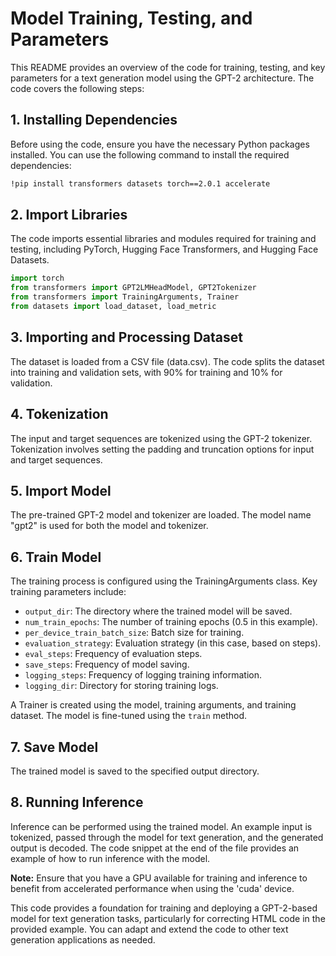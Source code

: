 # Model Training, Testing, and Parameters

This README provides an overview of the code for training, testing, and key parameters for a text generation model using the GPT-2 architecture. The code covers the following steps:

## 1. Installing Dependencies

Before using the code, ensure you have the necessary Python packages installed. You can use the following command to install the required dependencies:

```bash
!pip install transformers datasets torch==2.0.1 accelerate
```

## 2. Import Libraries

The code imports essential libraries and modules required for training and testing, including PyTorch, Hugging Face Transformers, and Hugging Face Datasets.

```python
import torch
from transformers import GPT2LMHeadModel, GPT2Tokenizer
from transformers import TrainingArguments, Trainer
from datasets import load_dataset, load_metric
```

## 3. Importing and Processing Dataset

The dataset is loaded from a CSV file (data.csv). The code splits the dataset into training and validation sets, with 90% for training and 10% for validation.

## 4. Tokenization

The input and target sequences are tokenized using the GPT-2 tokenizer. Tokenization involves setting the padding and truncation options for input and target sequences.

## 5. Import Model

The pre-trained GPT-2 model and tokenizer are loaded. The model name "gpt2" is used for both the model and tokenizer.

## 6. Train Model

The training process is configured using the TrainingArguments class. Key training parameters include:
- `output_dir`: The directory where the trained model will be saved.
- `num_train_epochs`: The number of training epochs (0.5 in this example).
- `per_device_train_batch_size`: Batch size for training.
- `evaluation_strategy`: Evaluation strategy (in this case, based on steps).
- `eval_steps`: Frequency of evaluation steps.
- `save_steps`: Frequency of model saving.
- `logging_steps`: Frequency of logging training information.
- `logging_dir`: Directory for storing training logs.

A Trainer is created using the model, training arguments, and training dataset. The model is fine-tuned using the `train` method.

## 7. Save Model

The trained model is saved to the specified output directory.

## 8. Running Inference

Inference can be performed using the trained model. An example input is tokenized, passed through the model for text generation, and the generated output is decoded. The code snippet at the end of the file provides an example of how to run inference with the model.

**Note:** Ensure that you have a GPU available for training and inference to benefit from accelerated performance when using the 'cuda' device.

This code provides a foundation for training and deploying a GPT-2-based model for text generation tasks, particularly for correcting HTML code in the provided example. You can adapt and extend the code to other text generation applications as needed.